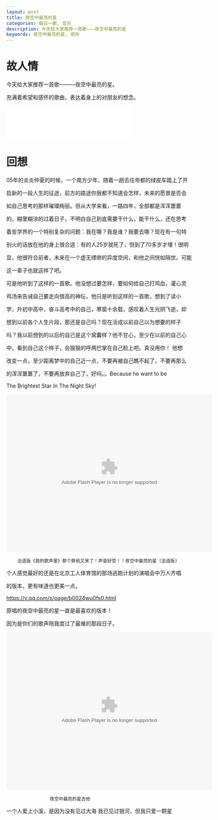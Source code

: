 ```yaml
---
layout: post
title: 夜空中最亮的星
categories: 每日一歌, 音乐
description: 今天给大家推荐一首歌———夜空中最亮的星
keywords: 夜空中最亮的星, 感伤
---
```


# 故人情
今天给大家推荐一首歌———夜空中最亮的星。

充满着希望和感怀的歌曲，表达着身上的对朋友的想念。

<iframe frameborder="no" border="0" marginwidth="0" marginheight="0" width="330" height="86" src="//music.163.com/outchain/player?type=2&id=25706282&auto=1&height=66"></iframe>

# 回想

05年的炎炎仲夏的时候，一个南方少年，随着一趟去往帝都的绿皮车踏上了开

启新的一段人生的征途，前方的路途你我都不知道会怎样，未来的愿景是否会

如自己思考的那样璀璨绚丽。但从大学来看，一路四年，全部都是浑浑噩噩

的，糊里糊涂的过着日子，不明白自己到底需要干什么，能干什么，还在思考

着哲学界的一个特别复杂的问题：我在哪？我是谁？我要去哪？现在有一句特

别火的话放在他的身上很合适：有的人25岁就死了，但到了70多岁才埋！很明

显，他很符合前者，未来在一个虚无缥缈的异度空间，和他之间恍如隔世。可能

这一辈子也就这样了吧。

可是他听到了这样的一首歌。他没想过要怎样，要如何给自己打鸡血，灌心灵

鸡汤来告诫自己要走向很高的神坛，他只是听到这样的一首歌，想到了读小

学，升初中高中，奋斗高考中的自己，寒窗十余载，感叹着人生光阴飞逝，却

想到以前各个人生片段，那还是自己吗？现在活成以前自己以为想要的样子

吗？我以前想到的以后的自己是这个窝囊样？他不甘心，至少在以前的自己心

中，看到自己这个样子，会狠狠的呼两巴掌在自己脸上吧。真没用你！ 他想

改变一点，至少距离梦中的自己近一点，不要再被自己瞧不起了，不要再那么

的浑浑噩噩了，不要再放弃自己了，好吗。。Because he want to be 

The Brightest Star In The Night Sky!



<embed height="415" width="544" quality="high" allowfullscreen="true" type="application/x-shockwave-flash" src="//static.hdslb.com/miniloader.swf" flashvars="aid=1257310&page=1" pluginspage="//www.adobe.com/shockwave/download/download.cgi?P1_Prod_Version=ShockwaveFlash">

		法语版《我的歌声里》那个胖纸又来了！声音好受！！夜空中最亮的星（法语版)
        
        
 个人感觉最好的还是在北京工人体育馆的那场逃跑计划的演唱会中万人齐唱
 
 的版本，更有味道也更美一点。
 
 <https://v.qq.com/x/page/b0024wu0fs0.html>
 
 原唱的夜空中最亮的星一直是最喜欢的版本！
 
 因为是你们的歌声陪我度过了最难的那段日子。
 
 <embed height="415" width="544" quality="high" allowfullscreen="true" type="application/x-shockwave-flash" src="//static.hdslb.com/miniloader.swf" flashvars="aid=1960664&page=1" pluginspage="//www.adobe.com/shockwave/download/download.cgi?P1_Prod_Version=ShockwaveFlash">
 
 					夜空中最亮的星吉他
        
        
	
	
一个人爱上小溪，是因为没有见过大海   我已见过银河，但我只爱一颗星
